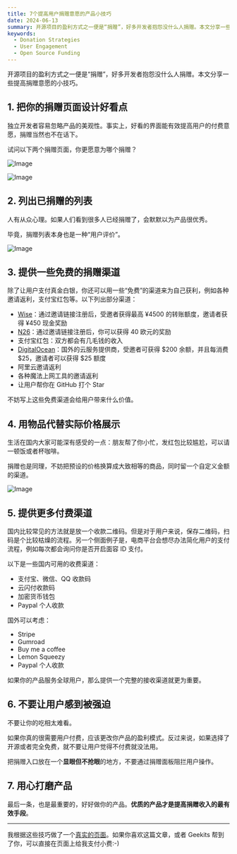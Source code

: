 ```yaml
---
title: 7个提高用户捐赠意愿的产品小技巧
date: 2024-06-13
summary: 开源项目的盈利方式之一便是“捐赠”，好多开发者抱怨没什么人捐赠。本文分享一些提高捐赠意愿的小技巧。
keywords:
  - Donation Strategies
  - User Engagement
  - Open Source Funding
---
```



开源项目的盈利方式之一便是“捐赠”，好多开发者抱怨没什么人捐赠。本文分享一些提高捐赠意愿的小技巧。

## 1. 把你的捐赠页面设计好看点

独立开发者容易忽略产品的美观性。事实上，好看的界面能有效提高用户的付费意愿，捐赠当然也不在话下。

试问以下两个捐赠页面，你更愿意为哪个捐赠？



![Image](/image/post/cd4b489b-d2ed-4adb-b8b1-79505bd83f04_Screenshot_2024-03-28_at_13.53.41.png)

![Image](/image/post/30969b79-70d7-40b3-8a2f-7d1ece224583_Screenshot_2024-03-28_at_13.56.38.png)

## 2. 列出已捐赠的列表

人有从众心理。如果人们看到很多人已经捐赠了，会默默以为产品很优秀。

毕竟，捐赠列表本身也是一种“用户评价”。

![Image](/image/post/954a1352-8bba-4242-9d66-364480680f3c_Screenshot_2024-03-29_at_14.22.05.png)

## 3. 提供一些免费的捐赠渠道

除了让用户支付真金白银，你还可以用一些“免费”的渠道来为自己获利，例如各种邀请返利，支付宝红包等。以下列出部分渠道：
- [Wise](https://wise.com/invite/imc/renew279)：通过邀请链接注册后，受邀者获得最高 ¥4500 的转账额度，邀请者获得 ¥450 现金奖励
- [N26](https://n26.com/r/renjiew1161)：通过邀请链接注册后，你可以获得 40 欧元的奖励
- 支付宝红包：双方都会有几毛钱的收入
- [DigitalOcean](https://m.do.co/c/eed8a86797c9)：国外的云服务提供商，受邀者可获得 $200 余额，并且每消费 $25，邀请者可以获得 $25 额度
- 阿里云邀请返利
- 各种魔法上网工具的邀请返利
- 让用户帮你在 GitHub 打个 Star

不妨写上这些免费渠道会给用户带来什么价值。

## 4. 用物品代替实际价格展示

生活在国内大家可能深有感受的一点：朋友帮了你小忙，发红包比较尴尬，可以请一顿饭或者杯咖啡。

捐赠也是同理，不妨把预设的价格换算成大致相等的商品，同时留一个自定义金额的渠道。

![Image](/image/post/be0d92e5-a013-4e86-b8c1-eab090b79cbb_Screenshot_2024-03-29_at_14.33.21.png)

## 5. 提供更多付费渠道

国内比较常见的方法就是放一个收款二维码。但是对于用户来说，保存二维码，扫码是个比较枯燥的流程。另一个侧面例子是，电商平台会想尽办法简化用户的支付流程，例如每次都会询问你是否开启面容 ID 支付。

以下是一些国内可用的收费渠道：
- 支付宝、微信、QQ 收款码
- 云闪付收款码
- 加密货币钱包
- Paypal 个人收款

国外可以考虑：
- Stripe
- Gumroad
- Buy me a coffee
- Lemon Squeezy
- Paypal 个人收款

如果你的产品服务全球用户，那么提供一个完整的接收渠道就更为重要。

## 6. 不要让用户感到被强迫

不要让你的吃相太难看。

如果你真的很需要用户付费，应该更改你产品的盈利模式。反过来说，如果选择了开源或者完全免费，就不要让用户觉得不付费就没法用。

把捐赠入口放在一个**显眼但不抢眼**的地方，不要通过捐赠面板阻拦用户操作。

## 7. 用心打磨产品

最后一条，也是最重要的，好好做你的产品。**优质的产品才是提高捐赠收入的最有效手段**。

---

我根据这些技巧做了一个[真实的页面](https://geekits.ygeeker.com/donate)。如果你喜欢这篇文章，或者 Geekits 帮到了你，可以直接在页面上给我支付小费:-)
